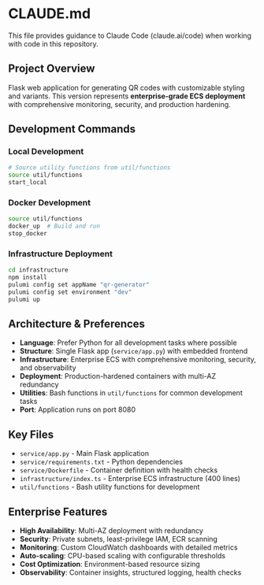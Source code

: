 # CLAUDE.md

This file provides guidance to Claude Code (claude.ai/code) when working with code in this repository.

## Project Overview

Flask web application for generating QR codes with customizable styling and variants. This version represents **enterprise-grade ECS deployment** with comprehensive monitoring, security, and production hardening.

## Development Commands

### Local Development

```bash
# Source utility functions from util/functions
source util/functions
start_local
```

### Docker Development

```bash
source util/functions
docker_up  # Build and run
stop_docker
```

### Infrastructure Deployment

```bash
cd infrastructure
npm install
pulumi config set appName "qr-generator"
pulumi config set environment "dev"
pulumi up
```

## Architecture & Preferences

- **Language**: Prefer Python for all development tasks where possible
- **Structure**: Single Flask app (`service/app.py`) with embedded frontend
- **Infrastructure**: Enterprise ECS with comprehensive monitoring, security, and observability
- **Deployment**: Production-hardened containers with multi-AZ redundancy
- **Utilities**: Bash functions in `util/functions` for common development tasks
- **Port**: Application runs on port 8080

## Key Files

- `service/app.py` - Main Flask application
- `service/requirements.txt` - Python dependencies
- `service/Dockerfile` - Container definition with health checks
- `infrastructure/index.ts` - Enterprise ECS infrastructure (400 lines)
- `util/functions` - Bash utility functions for development

## Enterprise Features

- **High Availability**: Multi-AZ deployment with redundancy
- **Security**: Private subnets, least-privilege IAM, ECR scanning
- **Monitoring**: Custom CloudWatch dashboards with detailed metrics
- **Auto-scaling**: CPU-based scaling with configurable thresholds
- **Cost Optimization**: Environment-based resource sizing
- **Observability**: Container insights, structured logging, health checks